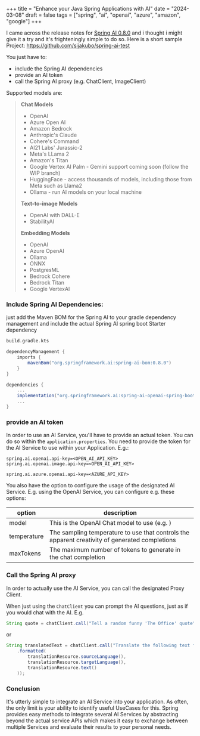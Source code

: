 +++
title = "Enhance your Java Spring Applications with AI"
date = "2024-03-08"
draft = false
tags = ["spring", "ai", "openai", "azure", "amazon", "google"]
+++

I came across the release notes for [Spring AI 0.8.0](https://spring.io/blog/2024/02/23/spring-ai-0-8-0-released) and i thought i might give it a try and it's frighteningly simple to do so. Here is a short sample Project: https://github.com/sijakubo/spring-ai-test

You just have to:

* include the Spring AI dependencies
* provide an AI token
* call the Spring AI proxy (e.g. ChatClient, ImageClient)

Supported models are:

> **Chat Models**
>
> * OpenAI
> * Azure Open AI
> * Amazon Bedrock
> * Anthropic's Claude
> * Cohere's Command
> * AI21 Labs' Jurassic-2
> * Meta's LLama 2
> * Amazon's Titan
> * Google Vertex AI Palm - Gemini support coming soon (follow the WIP branch)
> * HuggingFace - access thousands of models, including those from Meta such as Llama2
> * Ollama - run AI models on your local machine
>
> **Text-to-image Models**
>
> * OpenAI with DALL-E
> * StabilityAI
>
> **Embedding Models**
>
> * OpenAI
> * Azure OpenAI
> * Ollama
> * ONNX
> * PostgresML
> * Bedrock Cohere
> * Bedrock Titan
> * Google VertexAI

### Include Spring AI Dependencies:

just add the Maven BOM for the Spring AI to your gradle dependency management and include the actual Spring AI spring boot Starter dependency

```groovy
build.gradle.kts

dependencyManagement {
    imports {
        mavenBom("org.springframework.ai:spring-ai-bom:0.8.0")
    }
}

dependencies {
    ...
    implementation("org.springframework.ai:spring-ai-openai-spring-boot-starter")
    ...
}
```

### provide an AI token

In order to use an AI Service, you'll have to provide an actual token. You can do so within the `application.properties`. You need to provide the token for the AI Service to use within your Application. E.g.:

```
spring.ai.openai.api-key=<OPEN_AI_API_KEY>
spring.ai.openai.image.api-key=<OPEN_AI_API_KEY>

spring.ai.azure.openai.api-key=<AZURE_API_KEY>
```

You also have the option to configure the usage of the designated AI Service. E.g. using the OpenAI Service, you can configure e.g. these options:

| option | description |
|--------|-------------|
| model | This is the OpenAI Chat model to use (e.g. ) |
| temperature | The sampling temperature to use that controls the apparent creativity of generated completions |
| maxTokens | The maximum number of tokens to generate in the chat completion |

### Call the Spring AI proxy
In order to actually use the AI Service, you can call the designated Proxy Client.

When just using the `ChatClient` you can prompt the AI questions, just as if you would chat with the AI. E.g.

```java
String quote = chatClient.call("Tell a random funny 'The Office' quote");
```

or
```java
String translatedText = chatClient.call("Translate the following text from langauge: %s to language: %s. The text is: %s"
    .formatted(
        translationResource.sourceLanguage(),
        translationResource.targetLanguage(),
        translationResource.text()
    ));
```

### Conclusion

It's utterly simple to integrate an AI Service into your application. As often, the only limit is your ability to identify useful UseCases for this. Spring provides easy methods to integrate several AI Services by abstracting beyond the actual service APIs which makes it easy to exchange between multiple Services and evaluate their results to your personal needs.

